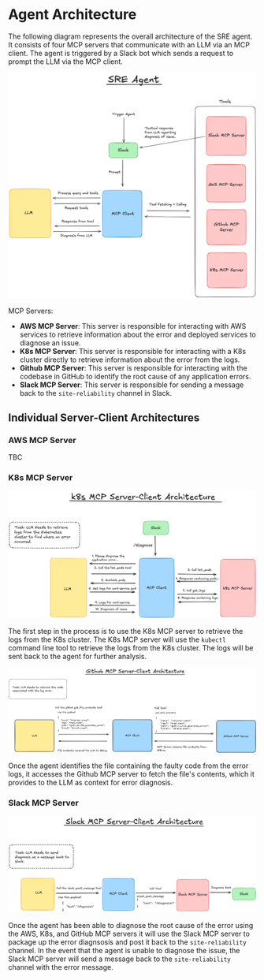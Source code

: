 # Agent Architecture

The following diagram represents the overall architecture of the SRE agent. It consists of four MCP servers that communicate with an LLM via an MCP client. The agent is triggered by a Slack bot which sends a request to prompt the LLM via the MCP client.

![agent-architecture](imgs/architecture/agent-architecture.png)

MCP Servers:

- **AWS MCP Server**: This server is responsible for interacting with AWS services to retrieve information about the error and deployed services to diagnose an issue.
- **K8s MCP Server**: This server is responsible for interacting with a K8s cluster directly to retrieve information about the error from the logs.
- **Github MCP Server**: This server is responsible for interacting with the codebase in GitHub to identify the root cause of any application errors.
- **Slack MCP Server**: This server is responsible for sending a message back to the `site-reliability` channel in Slack.

## Individual Server-Client Architectures

### AWS MCP Server

TBC

### K8s MCP Server

![k8s-server-client-architecture](imgs/architecture/k8s-server-client-architecture.png)

The first step in the process is to use the K8s MCP server to retrieve the logs from the K8s cluster. The K8s MCP server will use the `kubectl` command line tool to retrieve the logs from the K8s cluster. The logs will be sent back to the agent for further analysis.

![github-server-client-message](imgs/architecture/github-mcp-server-client-architecture.png)

Once the agent identifies the file containing the faulty code from the error logs, it accesses the Github MCP server to fetch the file's contents, which it provides to the LLM as context for error diagnosis.

### Slack MCP Server

![slack-server-client-architecture](imgs/architecture/slack-server-client-architecture.png)

Once the agent has been able to diagnose the root cause of the error using the AWS, K8s, and GitHub MCP servers it will use the Slack MCP server to package up the error diagnsosis and post it back to the `site-reliability` channel. In the event that the agent is unable to diagnose the issue, the Slack MCP server will send a message back to the `site-reliability` channel with the error message.
